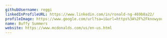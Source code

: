 ```yaml
---
githubUsername: reggi
linkedInProfileURL: https://www.linkedin.com/in/ronald-ng-469b8a22/
profileImage: https://www.google.com/url?sa=i&url=https%3A%2F%2Fknowyourmeme.com%2Fmemes%2Fronald-mcdonald&psig=AOvVaw023IloML1DvqlQJiABPHY_&ust=1712113551394000&source=images&cd=vfe&opi=89978449&ved=0CBIQjRxqFwoTCNix45LGooUDFQAAAAAdAAAAABAE
name: Buffy Summers
website: https://www.mcdonalds.com/us/en-us.html
---
```


